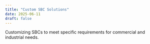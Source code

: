 ```yaml
---
title: "Custom SBC Solutions"
date: 2025-06-11
draft: false
---
```


Customizing SBCs to meet specific requirements for commercial and industrial needs.
